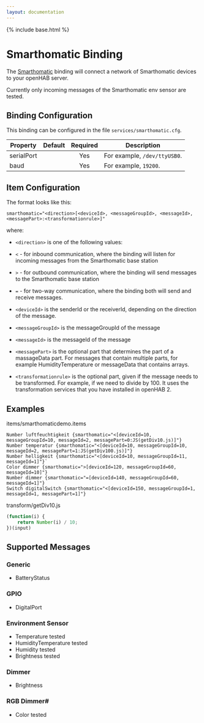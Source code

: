 ```yaml
---
layout: documentation
---
```


{% include base.html %}

# Smarthomatic Binding

The [Smarthomatic](https://www.smarthomatic.org) binding will connect a network of Smarthomatic devices to your openHAB server.

Currently only incoming messages of the Smarthomatic env sensor are tested.

## Binding Configuration

This binding can be configured in the file `services/smarthomatic.cfg`.

| Property | Default | Required | Description |
|----------|---------|:--------:|-------------|
| serialPort |       |    Yes   | For example, `/dev/ttyUSB0`. |
| baud     |         |    Yes   | For example, `19200`. |

## Item Configuration

The format looks like this:

```    
smarthomatic="<direction>[<deviceId>, <messageGroupId>, <messageId>, <messagePart>:<transformationrule>]"
```

where:

* `<direction>` is one of the following values:

 * `<` - for inbound communication, where the binding will listen for incoming messages from the Smarthomatic base station 
 * `>` - for outbound communication, where the binding will send messages to the Smarthomatic base station
 * `=` - for two-way communication, where the binding both will send and receive messages. 

* `<deviceId>` is the senderId or the receiverId, depending on the direction of the message.

* `<messageGroupId>` is the messageGroupId of the message 

* `<messageId>` is the messageId of the message

* `<messagePart>` is the optional part that determines the part of a massageData part. For messages that contain multiple parts, for example HumidityTemperature or messageData that contains arrays. 

* `<transformationrule>` is the optional part, given if the message needs to be transformed. For example, if we need to divide by 100. It uses the transformation services that you have installed in openHAB 2.
 
## Examples

items/smarthomaticdemo.items

```
Number luftfeuchtigkeit {smarthomatic="<[deviceId=10, messageGroupId=10, messageId=2, messagePart=0:JS(getDiv10.js)]"}
Number temperatur {smarthomatic="<[deviceId=10, messageGroupId=10, messageId=2, messagePart=1:JS(getDiv100.js)]"}
Number helligkeit {smarthomatic="<[deviceId=10, messageGroupId=11, messageId=1]"}`
Color dimmer {smarthomatic=">[deviceId=120, messageGroupId=60, messageId=10]"}
Number dimmer {smarthomatic="=[deviceId=140, messageGroupId=60, messageId=1]"}
Switch digitalSwitch {smarthomatic="<[deviceId=150, messageGroupId=1, messageId=1, messagePart=1]"}
```

transform/getDiv10.js

```javascript
(function(i) {
    return Number(i) / 10;
})(input)
```

## Supported Messages

### Generic

* BatteryStatus

### GPIO

* DigitalPort

### Environment Sensor

* Temperature tested
* HumidityTemperature tested
* Humidity tested
* Brightness tested

### Dimmer

* Brightness

### RGB Dimmer#

* Color tested
